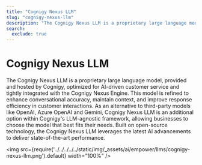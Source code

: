 ```yaml
---
title: "Cognigy Nexus LLM"
slug: "cognigy-nexus-llm"
description: "The Cognigy Nexus LLM is a proprietary large language model, provided and hosted by Cognigy, optimized for AI-driven customer service."
search:
  exclude: true
---
```


# Cognigy Nexus LLM

The Cognigy Nexus LLM is a proprietary large language model, provided and hosted by Cognigy, optimized for AI-driven customer service and tightly integrated with the Cognigy Nexus Engine. This model is refined to enhance conversational accuracy, maintain context, and improve response efficiency in customer interactions. As an alternative to third-party models like OpenAI, Azure OpenAI and Gemini, Cognigy Nexus LLM is an additional option within Cognigy's LLM-agnostic framework, allowing businesses to choose the model that best fits their needs. Built on open-source technology, the Cognigy Nexus LLM leverages the latest AI advancements to deliver state-of-the-art performance.

<img src={require('../../../../../static/img/_assets/ai/empower/llms/cognigy-nexus-llm.png').default} width="100%" />